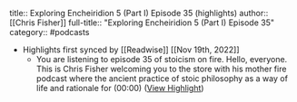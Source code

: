 title:: Exploring Encheiridion 5 (Part I)  Episode 35 (highlights)
author:: [[Chris Fisher]]
full-title:: "Exploring Encheiridion 5 (Part I)  Episode 35"
category:: #podcasts

- Highlights first synced by [[Readwise]] [[Nov 19th, 2022]]
	- You are listening to episode 35 of stoicism on fire. Hello, everyone. This is Chris Fisher welcoming you to the store with his mother fire podcast where the ancient practice of stoic philosophy as a way of life and rationale for  (00:00) ([View Highlight](https://momento.fm/episode/15258847?startTime=0))